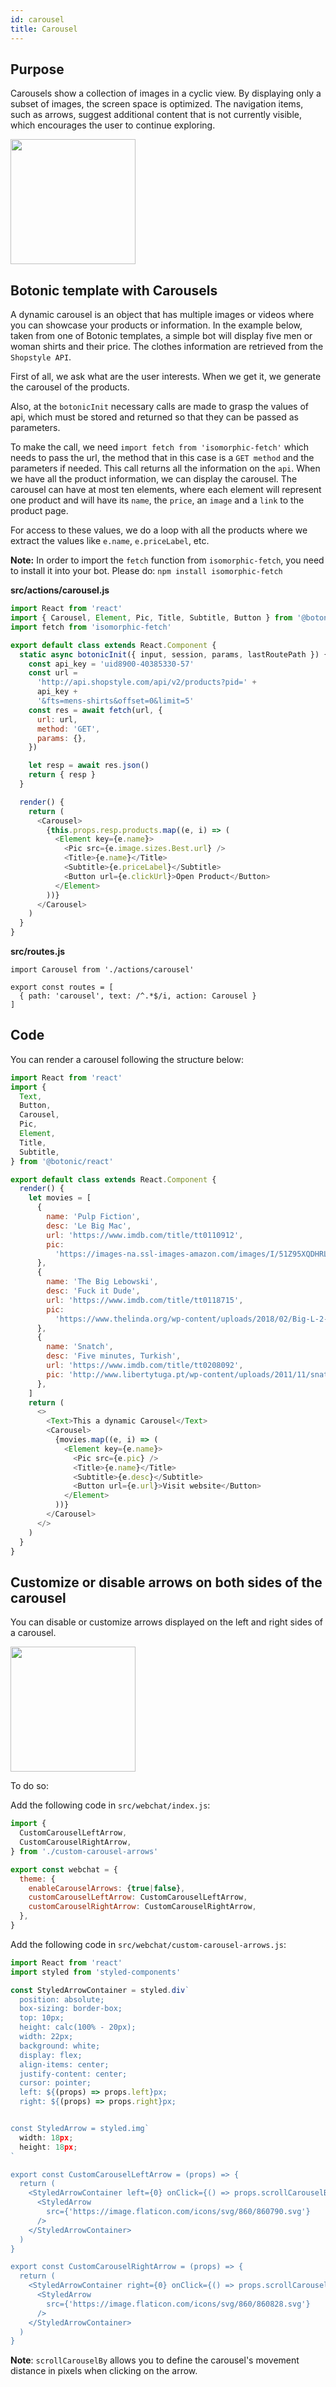 ```yaml
---
id: carousel
title: Carousel
---
```


## Purpose

Carousels show a collection of images in a cyclic view. By displaying only a subset of images, the screen space is optimized. The navigation items, such as arrows, suggest additional content that is not currently visible, which encourages the user to continue exploring.

<img src="https://botonic-doc-static.netlify.com/images/carrousel.gif" width="200"/>


## Botonic template with Carousels

A dynamic carousel is an object that has multiple images or videos where you can showcase your products or information.
In the example below, taken from one of Botonic templates,  a simple bot will display five men or woman shirts and their price. The clothes information are retrieved from the `Shopstyle API`.

First of all, we ask what are the user interests. When we get it, we generate the carousel of the products.

Also, at the `botonicInit` necessary calls are made to grasp the values of api, which must be stored and returned so that they can be passed as parameters.

To make the call, we need `import fetch from 'isomorphic-fetch'` which needs to pass the url, the method that in this case is a `GET method` and the parameters if needed. This call returns all the information on the `api`.
When we have all the product information, we can display the carousel.
The carousel can have at most ten elements, where each element will represent one product and will have its `name`, the `price`, an `image` and a `link` to the product page.

For access to these values, we do a loop with all the products where we extract the values like `e.name`, `e.priceLabel`, etc.

**Note:** In order to import the `fetch` function from `isomorphic-fetch`, you need to install it into your bot. Please do: `npm install isomorphic-fetch`

**src/actions/carousel.js**

```javascript
import React from 'react'
import { Carousel, Element, Pic, Title, Subtitle, Button } from '@botonic/React'
import fetch from 'isomorphic-fetch'

export default class extends React.Component {
  static async botonicInit({ input, session, params, lastRoutePath }) {
    const api_key = 'uid8900-40385330-57'
    const url =
      'http://api.shopstyle.com/api/v2/products?pid=' +
      api_key +
      '&fts=mens-shirts&offset=0&limit=5'
    const res = await fetch(url, {
      url: url,
      method: 'GET',
      params: {},
    })

    let resp = await res.json()
    return { resp }
  }

  render() {
    return (
      <Carousel>
        {this.props.resp.products.map((e, i) => (
          <Element key={e.name}>
            <Pic src={e.image.sizes.Best.url} />
            <Title>{e.name}</Title>
            <Subtitle>{e.priceLabel}</Subtitle>
            <Button url={e.clickUrl}>Open Product</Button>
          </Element>
        ))}
      </Carousel>
    )
  }
}
```

**src/routes.js**

```
import Carousel from './actions/carousel'

export const routes = [
  { path: 'carousel', text: /^.*$/i, action: Carousel }
]

```



## Code

You can render a carousel following the structure below:

```javascript
import React from 'react'
import {
  Text,
  Button,
  Carousel,
  Pic,
  Element,
  Title,
  Subtitle,
} from '@botonic/react'

export default class extends React.Component {
  render() {
    let movies = [
      {
        name: 'Pulp Fiction',
        desc: 'Le Big Mac',
        url: 'https://www.imdb.com/title/tt0110912',
        pic:
          'https://images-na.ssl-images-amazon.com/images/I/51Z95XQDHRL._SY445_.jpg',
      },
      {
        name: 'The Big Lebowski',
        desc: 'Fuck it Dude',
        url: 'https://www.imdb.com/title/tt0118715',
        pic:
          'https://www.thelinda.org/wp-content/uploads/2018/02/Big-L-2-1.jpg',
      },
      {
        name: 'Snatch',
        desc: 'Five minutes, Turkish',
        url: 'https://www.imdb.com/title/tt0208092',
        pic: 'http://www.libertytuga.pt/wp-content/uploads/2011/11/snatch.jpg',
      },
    ]
    return (
      <>
        <Text>This a dynamic Carousel</Text>
        <Carousel>
          {movies.map((e, i) => (
            <Element key={e.name}>
              <Pic src={e.pic} />
              <Title>{e.name}</Title>
              <Subtitle>{e.desc}</Subtitle>
              <Button url={e.url}>Visit website</Button>
            </Element>
          ))}
        </Carousel>
      </>
    )
  }
}
```

## Customize or disable arrows on both sides of the carousel

You can disable or customize arrows displayed on the left and right sides of a carousel.

<img src="https://botonic-doc-static.netlify.com/images/dynamic_carrousel_arrow.png" width="200"/>

To do so:

Add the following code in `src/webchat/index.js`:

```javascript
import {
  CustomCarouselLeftArrow,
  CustomCarouselRightArrow,
} from './custom-carousel-arrows'

export const webchat = {
  theme: {
    enableCarouselArrows: {true|false},
    customCarouselLeftArrow: CustomCarouselLeftArrow,
    customCarouselRightArrow: CustomCarouselRightArrow,
  },
}
```

Add the following code in `src/webchat/custom-carousel-arrows.js`:

```javascript
import React from 'react'
import styled from 'styled-components'

const StyledArrowContainer = styled.div`
  position: absolute;
  box-sizing: border-box;
  top: 10px;
  height: calc(100% - 20px);
  width: 22px;
  background: white;
  display: flex;
  align-items: center;
  justify-content: center;
  cursor: pointer;
  left: ${(props) => props.left}px;
  right: ${(props) => props.right}px;


const StyledArrow = styled.img`
  width: 18px;
  height: 18px;
`

export const CustomCarouselLeftArrow = (props) => {
  return (
    <StyledArrowContainer left={0} onClick={() => props.scrollCarouselBy(-228)}>
      <StyledArrow
        src={'https://image.flaticon.com/icons/svg/860/860790.svg'}
      />
    </StyledArrowContainer>
  )
}

export const CustomCarouselRightArrow = (props) => {
  return (
    <StyledArrowContainer right={0} onClick={() => props.scrollCarouselBy(228)}>
      <StyledArrow
        src={'https://image.flaticon.com/icons/svg/860/860828.svg'}
      />
    </StyledArrowContainer>
  )
}
```

**Note**: `scrollCarouselBy` allows you to define the carousel's movement distance in pixels when clicking on the arrow.
